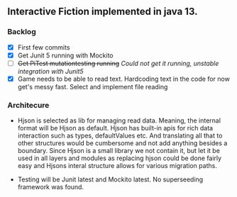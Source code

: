 ## Interactive Fiction implemented in java 13.

### Backlog ###

- [x] First few commits
- [x] Get Junit 5 running with Mockito
- [ ] ~~Get PiTest mutationtesting running~~ _Could not get it running, unstable integration with Junit5_
- [x] Game needs to be able to read text. Hardcoding text in the code for now get's messy fast. Select and implement file reading 

### Architecure ###
- Hjson is selected as lib for managing read data. Meaning, the internal format will be Hjson as default. Hjson has built-in apis for rich data interaction such as types, defaultValues etc. And translating all that to other structures would be cumbersome and not add anything besides a boundary. Since Hjson is a small library we not contain it, but let it be used in all layers and modules as replacing hjson could be done fairly easy and Hjsons interal structure allows for various migration paths.

- Testing will be Junit latest and Mockito latest. No superseeding framework was found.
